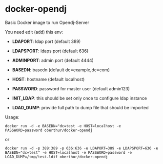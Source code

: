 # docker-opendj
Basic Docker image to run Opendj-Server

You need edit (add) this env:
- **LDAPORT**: ldap port (default 389)
- **LDAPSPORT**: ldaps port (default 636)
- **ADMINPORT**: admin port (default 4444)
- **BASEDN**: basedn (default dc=example,dc=com)
- **HOST**: hostname (default localhost)
- **PASSWORD**: password for master user (default admin123)


- **INIT_LDAP**: this should be set only once to configure ldap instance
- **LOAD_DUMP**: provide full path to dump file that should be imported

Usage:
```
docker run -d -e BASEDN="dc=test -e HOST=localhost -e PASSWORD=password oberthur/docker-opendj
```
or
```
docker run -d -p 389:389 -p 636:636 -e LDAPORT=389 -e LDAPSPORT=636 -e BASEDN="dc=test" -e HOST=localhost -e PASSWORD=password -e LOAD_DUMP=/tmp/test.ldif oberthur/docker-opendj

```
